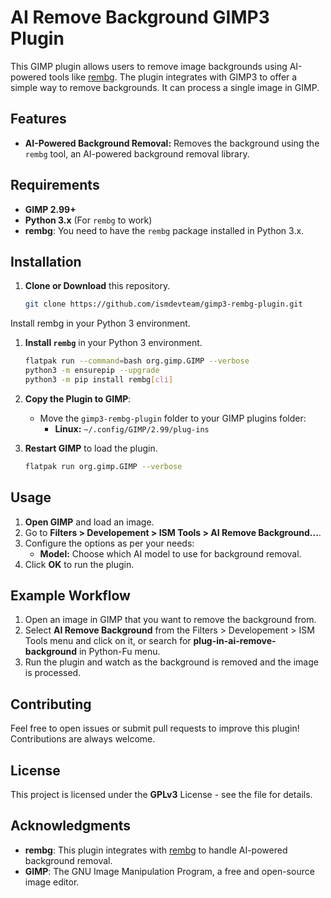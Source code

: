 # AI Remove Background GIMP3 Plugin

This GIMP plugin allows users to remove image backgrounds using AI-powered tools like [rembg](https://github.com/danielgatis/rembg). The plugin integrates with GIMP3 to offer a simple way to remove backgrounds. It can process a single image in GIMP.

## Features

- **AI-Powered Background Removal:** Removes the background using the `rembg` tool, an AI-powered background removal library.

## Requirements

- **GIMP 2.99+**
- **Python 3.x** (For `rembg` to work)
- **rembg**: You need to have the `rembg` package installed in Python 3.x.


## Installation

1. **Clone or Download** this repository.
   ```bash
   git clone https://github.com/ismdevteam/gimp3-rembg-plugin.git
Install rembg in your Python 3 environment.

1.  **Install `rembg`** in your Python 3 environment.

     ```bash 
    flatpak run --command=bash org.gimp.GIMP --verbose
    python3 -m ensurepip --upgrade
    python3 -m pip install rembg[cli]

2.  **Copy the Plugin to GIMP**:

    -   Move the `gimp3-rembg-plugin` folder to your GIMP plugins folder:
        -   **Linux:** `~/.config/GIMP/2.99/plug-ins`
3.  **Restart GIMP** to load the plugin.
     ```bash
    flatpak run org.gimp.GIMP --verbose
    

Usage
-----

1.  **Open GIMP** and load an image.
2.  Go to **Filters > Developement > ISM Tools > AI Remove Background...**.
3.  Configure the options as per your needs:
    -   **Model:** Choose which AI model to use for background removal.
4.  Click **OK** to run the plugin.

Example Workflow
----------------

1.  Open an image in GIMP that you want to remove the background from.
2.  Select **AI Remove Background** from the Filters > Developement > ISM Tools menu and click on it, or search for **plug-in-ai-remove-background** in Python-Fu menu.
3.  Run the plugin and watch as the background is removed and the image is processed.

Contributing
------------

Feel free to open issues or submit pull requests to improve this plugin! Contributions are always welcome.

License
-------

This project is licensed under the **GPLv3** License - see the <LICENSE> file for details.

Acknowledgments
---------------
-   **rembg**: This plugin integrates with [rembg](https://github.com/danielgatis/rembg) to handle AI-powered background removal.
-   **GIMP**: The GNU Image Manipulation Program, a free and open-source image editor.
